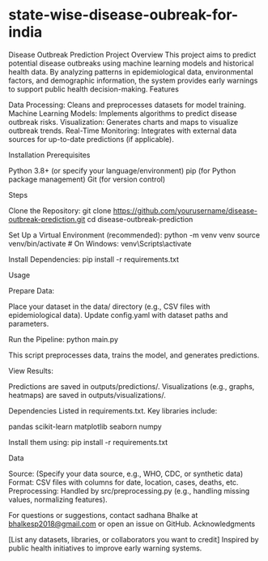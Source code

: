 # state-wise-disease-oubreak-for-india

Disease Outbreak Prediction Project
Overview
This project aims to predict potential disease outbreaks using machine learning models and historical health data. By analyzing patterns in epidemiological data, environmental factors, and demographic information, the system provides early warnings to support public health decision-making.
Features

Data Processing: Cleans and preprocesses datasets for model training.
Machine Learning Models: Implements algorithms to predict disease outbreak risks.
Visualization: Generates charts and maps to visualize outbreak trends.
Real-Time Monitoring: Integrates with external data sources for up-to-date predictions (if applicable).

Installation
Prerequisites

Python 3.8+ (or specify your language/environment)
pip (for Python package management)
Git (for version control)

Steps

Clone the Repository:
git clone https://github.com/yourusername/disease-outbreak-prediction.git
cd disease-outbreak-prediction


Set Up a Virtual Environment (recommended):
python -m venv venv
source venv/bin/activate  # On Windows: venv\Scripts\activate


Install Dependencies:
pip install -r requirements.txt



Usage

Prepare Data:

Place your dataset in the data/ directory (e.g., CSV files with epidemiological data).
Update config.yaml with dataset paths and parameters.


Run the Pipeline:
python main.py

This script preprocesses data, trains the model, and generates predictions.

View Results:

Predictions are saved in outputs/predictions/.
Visualizations (e.g., graphs, heatmaps) are saved in outputs/visualizations/.


Dependencies
Listed in requirements.txt. Key libraries include:

pandas
scikit-learn
matplotlib
seaborn
numpy

Install them using:
pip install -r requirements.txt

Data

Source: (Specify your data source, e.g., WHO, CDC, or synthetic data)
Format: CSV files with columns for date, location, cases, deaths, etc.
Preprocessing: Handled by src/preprocessing.py (e.g., handling missing values, normalizing features).


For questions or suggestions, contact sadhana Bhalke at bhalkesp2018@gmail.com or open an issue on GitHub.
Acknowledgments

[List any datasets, libraries, or collaborators you want to credit]
Inspired by public health initiatives to improve early warning systems.

